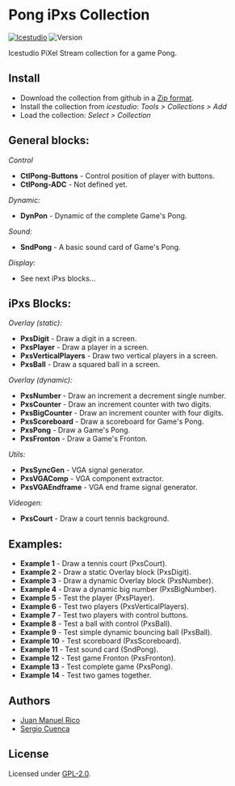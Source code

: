 # Pong iPxs Collection

[![Icestudio](https://img.shields.io/badge/collection-icestudio-blue.svg)](https://github.com/FPGAwars/icestudio)
![Version](https://img.shields.io/badge/version-v0.1.0-orange.svg)

Icestudio PiXel Stream collection for a game Pong.

## Install

* Download the collection from github in a [Zip format](https://github.com/juanmard/collection-Pong/archive/master.zip).
* Install the collection from _icestudio_: *Tools > Collections > Add*
* Load the collection: *Select > Collection*

## General blocks:
_Control_
  * **CtlPong-Buttons** - Control position of player with buttons.
  * **CtlPong-ADC** - Not defined yet.

_Dynamic:_
  * **DynPon** - Dynamic of the complete Game's Pong.

_Sound:_
  * **SndPong** - A basic sound card of Game's Pong.

_Display:_
  * See next iPxs blocks...

## iPxs Blocks:
_Overlay (static):_
  * **PxsDigit** - Draw a digit in a screen.
  * **PxsPlayer** - Draw a player in a screen.
  * **PxsVerticalPlayers** - Draw two vertical players in a screen.
  * **PxsBall** - Draw a squared ball in a screen.

_Overlay (dynamic):_
  * **PxsNumber** - Draw an increment a decrement single number.
  * **PxsCounter** - Draw an increment counter with two digits.
  * **PxsBigCounter** - Draw an increment counter with four digits.
  * **PxsScoreboard** - Draw a scoreboard for Game's Pong.
  * **PxsPong** - Draw a Game's Pong.
  * **PxsFronton** - Draw a Game's Fronton.
  
_Utils:_
  * **PxsSyncGen** - VGA signal generator.
  * **PxsVGAComp** - VGA component extractor.
  * **PxsVGAEndframe** - VGA end frame signal generator.

_Videogen:_
  * **PxsCourt** - Draw a court tennis background.

## Examples:
* **Example 1** - Draw a tennis court (PxsCourt).
* **Example 2** - Draw a static Overlay block (PxsDigit).
* **Example 3** - Draw a dynamic Overlay block (PxsNumber).
* **Example 4** - Draw a dynamic big number (PxsBigNumber).
* **Example 5** - Test the player (PxsPlayer).
* **Example 6** - Test two players (PxsVerticalPlayers).
* **Example 7** - Test two players with control buttons.
* **Example 8** - Test a ball with control (PxsBall).
* **Example 9** - Test simple dynamic bouncing ball (PxsBall).
* **Example 10** - Test scoreboard (PxsScoreboard).
* **Example 11** - Test sound card (SndPong).
* **Example 12** - Test game Fronton (PxsFronton).
* **Example 13** - Test complete game (PxsPong).
* **Example 14** - Test two games together.

## Authors
* [Juan Manuel Rico](https://github.com/juanmard)
* [Sergio Cuenca](https://github.com/sergicuen)

## License

Licensed under [GPL-2.0](https://opensource.org/licenses/GPL-2.0).
